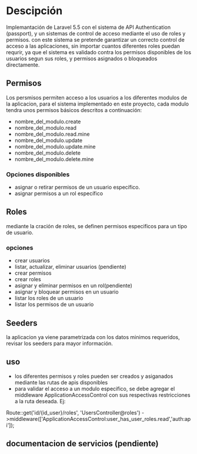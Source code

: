 # Descipción

Implemantación de Laravel 5.5 con el sistema de API Authentication (passport), y un sistemas de control de acceso mediante el uso de roles y permisos. con este sistema se pretende garantizar un correcto control de acceso a las aplicaciones, sin importar cuantos diferentes roles puedan requrir, ya que el sistema es validado contra los permisos disponibles de los usuarios segun sus roles, y permisos asignados o bloqueados directamente.   

## Permisos
Los persmisos permiten acceso a los usuarios a los diferentes modulos de la aplicacion, para el sistema implementado en este proyecto, cada modulo tendra unos permisos básicos descritos a continuación:  
- nombre_del_modulo.create  
- nombre_del_modulo.read  
- nombre_del_modulo.read.mine  
- nombre_del_modulo.update  
- nombre_del_modulo.update.mine  
- nombre_del_modulo.delete  
- nombre_del_modulo.delete.mine  

### Opciones disponibles  
- asignar o retirar permisos de un usuario específico.  
- asignar permisos a un rol específico

## Roles
mediante la cración de roles, se definen permisos especificos para un tipo de usuario.

### opciones
- crear usuarios  
- listar, actualizar, eliminar usuarios (pendiente)  
- crear permisos  
- crear roles  
- asignar y eliminar permisos en un rol(pendiente)  
- asignar y bloquear permisos en un usuario  
- listar los roles de un usuario  
- listar los permisos de un usuario  

## Seeders
la aplicacion ya viene parametrizada con los datos minimos requeridos, revisar los seeders para mayor información.  

## uso   
- los diferentes permisos y roles pueden ser creados y asiganados mediante las rutas de apis disponibles  
- para validar el acceso a un modulo especifico, se debe agregar el middleware ApplicationAccessControl con sus respectivas restricciones a la ruta deseada. Ej:  

Route::get('id/{id_user}/roles', 'UsersController@roles')
->middleware(['ApplicationAccessControl:user_has_user_roles.read','auth:api']);   



## documentacion de servicios (pendiente)
